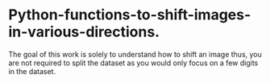 # Python-functions-to-shift-images-in-various-directions.
The goal of this work is solely to understand how to shift an image thus, you are not required to split the dataset as you would only focus on a few digits in the dataset. 
